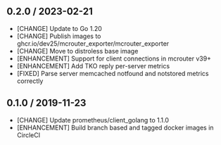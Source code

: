 
## 0.2.0 / 2023-02-21

* [CHANGE] Update to Go 1.20
* [CHANGE] Publish images to ghcr.io/dev25/mcrouter_exporter/mcrouter_exporter
* [CHANGE] Move to distroless base image
* [ENHANCEMENT] Support for client connections in mcrouter v39+
* [ENHANCEMENT] Add TKO reply per-server metrics
* [FIXED] Parse server memcached notfound and notstored metrics correctly

## 0.1.0 / 2019-11-23

* [CHANGE] Update prometheus/client_golang to 1.1.0
* [ENHANCEMENT] Build branch based and tagged docker images in CircleCI
